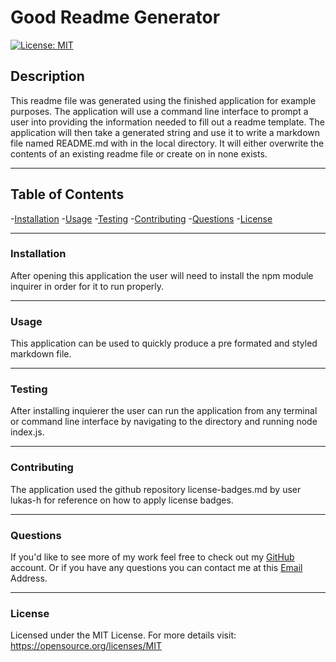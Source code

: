 
# Good Readme Generator    

[![License: MIT](https://img.shields.io/badge/License-MIT-yellow.svg)](https://opensource.org/licenses/MIT)
        
##  Description
This readme file was generated using the finished application for example purposes. The application will use a command line interface to prompt a user into providing the information needed to fill out a readme template. The application will then take a generated string and use it to write a markdown file named README.md with in the local directory. It will either overwrite the contents of an existing readme file or create on in none exists.

-----

## Table of Contents
-[Installation](#installation)
-[Usage](#usage)
-[Testing](#testing)
-[Contributing](#contributing)
-[Questions](#questions)
-[License](#license)

---

### Installation

After opening this application the user will need to install the npm module inquirer in order for it to run properly.

---

### Usage

This application can be used to quickly produce a pre formated and styled markdown file.

---

### Testing

 After installing inquierer the user can run the application from any terminal or command line interface by navigating to the directory and running node index.js.

 ---

 ### Contributing

The application used the github repository license-badges.md by user lukas-h for reference on how to apply license badges.

---

### Questions

If you'd like to see more of my work feel free to check out my [GitHub](https://github.com/joe-toni) account.
Or if you have any questions you can contact me at this [Email](mailto:joefaburrieta@gmial.com) Address.

---

### License

Licensed under the MIT License.
For more details visit: https://opensource.org/licenses/MIT


